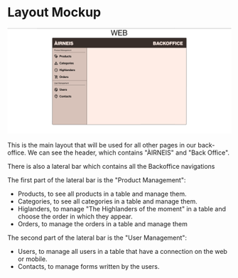 # Layout Mockup

![Layout Mockup](./images/layout.png)

This is the main layout that will be used for all other pages in our back-office.
We can see the header, which contains "ÀIRNEIS" and "Back Office".

There is also a lateral bar which contains all the Backoffice navigations

The first part of the lateral bar is the "Product Management":
- Products, to see all products in a table and manage them.
- Categories, to see all categories in a table and manage them.
- Higlanders, to manage "The Highlanders of the moment" in a table and choose the order in which they appear.
- Orders, to manage the orders in a table and manage them

The second part of the lateral bar is the "User Management":
- Users, to manage all users in a table that have a connection on the web or mobile.
- Contacts, to manage forms written by the users.
